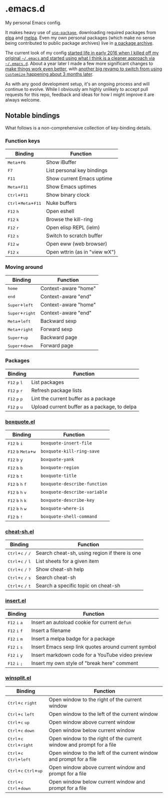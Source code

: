 # .emacs.d

My personal Emacs config.

It makes heavy use
of [`use-package`](https://github.com/jwiegley/use-package), downloading
required packages from [elpa](https://elpa.gnu.org/)
and [melpa](https://melpa.org/). Even my own personal packages (which make
no sense being contributed to public package archives) live
in [a package archive](http://blog.davep.org/delpa/).

The current look of my
config
[started life in early 2016 when I killed off my original `~/.emacs` and started using what I think is a cleaner approach via `~/.emacs.d`](http://blog.davep.org/2016/05/26/starting_fresh_with_gnu_emacs.html).
About a year later I made a few more significant changes
to
[make things work even better](http://blog.davep.org/2017/04/01/another_revamp_of_my_emacs_config.html),
with
[another big revamp to switch from using `customize` happening about 3 months later](http://blog.davep.org/2017/07/13/more_revamping_of_my_emacs_config.html).

As with any good development setup, it's an ongoing process and will
continue to evolve. While I obviously am highly unlikely to accept pull
requests for this repo, feedback and ideas for how I might improve it are
always welcome.

## Notable bindings

What follows is a non-comprehensive collection of key-binding details.

### Function keys

| Binding | Function |
| --- | --- |
| <kbd>Meta</kbd>+<kbd>F6</kbd> | Show iBuffer |
| <kbd>F7</kbd> | List personal key bindings |
| <kbd>F11</kbd> | Show current Emacs uptime |
| <kbd>Meta</kbd>+<kbd>F11</kbd> | Show Emacs uptimes |
| <kbd>Ctrl</kbd>+<kbd>F11</kbd> | Show binary clock |
| <kbd>Ctrl</kbd>+<kbd>Meta</kbd>+<kbd>F11</kbd> | Nuke buffers |
| <kbd>F12</kbd> <kbd>h</kbd> | Open eshell |
| <kbd>F12</kbd> <kbd>k</kbd> | Browse the kill-ring |
| <kbd>F12</kbd> <kbd>r</kbd> | Open elisp REPL (ielm) |
| <kbd>F12</kbd> <kbd>s</kbd> | Switch to scratch buffer |
| <kbd>F12</kbd> <kbd>w</kbd> | Open eww (web browser) |
| <kbd>F12</kbd> <kbd>x</kbd> | Open wttrin (as in "view wX") |

### Moving around

| Binding | Function |
| --- | --- |
| <kbd>home</kbd> | Context-aware "home" |
| <kbd>end</kbd> | Context-aware "end" |
| <kbd>Super</kbd>+<kbd>left</kbd> | Context-aware "home" |
| <kbd>Super</kbd>+<kbd>right</kbd> | Context-aware "end" |
| <kbd>Meta</kbd>+<kbd>left</kbd> | Backward sexp |
| <kbd>Meta</kbd>+<kbd>right</kbd> | Forward sexp |
| <kbd>Super</kbd>+<kbd>up</kbd> | Backward page |
| <kbd>Super</kbd>+<kbd>down</kbd> | Forward page |

### Packages

| Binding | Function |
| --- | --- |
| <kbd>F12</kbd> <kbd>p</kbd> <kbd>l</kbd> | List packages |
| <kbd>F12</kbd> <kbd>p</kbd> <kbd>r</kbd> | Refresh package lists |
| <kbd>F12</kbd> <kbd>p</kbd> <kbd>p</kbd> | Lint the current buffer as a package |
| <kbd>F12</kbd> <kbd>p</kbd> <kbd>u</kbd> | Upload current buffer as a package, to delpa |

### [boxquote.el](https://github.com/davep/boxquote.el)

| Binding | Function |
| --- | --- |
| <kbd>F12</kbd> <kbd>b</kbd> <kbd>i</kbd> | `boxquote-insert-file` |
| <kbd>F12</kbd> <kbd>b</kbd> <kbd>Meta</kbd>+<kbd>w</kbd> | `boxquote-kill-ring-save` |
| <kbd>F12</kbd> <kbd>b</kbd> <kbd>y</kbd> | `boxquote-yank` |
| <kbd>F12</kbd> <kbd>b</kbd> <kbd>b</kbd> | `boxquote-region` |
| <kbd>F12</kbd> <kbd>b</kbd> <kbd>t</kbd> | `boxquote-title` |
| <kbd>F12</kbd> <kbd>b</kbd> <kbd>h</kbd> <kbd>f</kbd> | `boxquote-describe-function` |
| <kbd>F12</kbd> <kbd>b</kbd> <kbd>h</kbd> <kbd>v</kbd> | `boxquote-describe-variable` |
| <kbd>F12</kbd> <kbd>b</kbd> <kbd>h</kbd> <kbd>k</kbd> | `boxquote-describe-key` |
| <kbd>F12</kbd> <kbd>b</kbd> <kbd>h</kbd> <kbd>w</kbd> | `boxquote-where-is` |
| <kbd>F12</kbd> <kbd>b</kbd> <kbd>!</kbd> | `boxquote-shell-command` |

### [cheat-sh.el](https://github.com/davep/cheat-sh.el)

| Binding | Function |
| --- | --- |
| <kbd>Ctrl</kbd>+<kbd>c</kbd> <kbd>/</kbd> <kbd>/</kbd> | Search cheat-sh, using region if there is one |
| <kbd>Ctrl</kbd>+<kbd>c</kbd> <kbd>/</kbd> <kbd>l</kbd> | List sheets for a given item |
| <kbd>Ctrl</kbd>+<kbd>c</kbd> <kbd>/</kbd> <kbd>?</kbd> | Show cheat-sh help |
| <kbd>Ctrl</kbd>+<kbd>c</kbd> <kbd>/</kbd> <kbd>s</kbd> | Search cheat-sh |
| <kbd>Ctrl</kbd>+<kbd>c</kbd> <kbd>/</kbd> <kbd>t</kbd> | Search a specific topic on cheat-sh |

### [insert.el](https://github.com/davep/insert.el)

| Binding | Function |
| --- | --- |
| <kbd>F12</kbd> <kbd>i</kbd> <kbd>a</kbd> | Insert an autoload cookie for current `defun` |
| <kbd>F12</kbd> <kbd>i</kbd> <kbd>f</kbd> | Insert a filename |
| <kbd>F12</kbd> <kbd>i</kbd> <kbd>m</kbd> | Insert a melpa badge for a package |
| <kbd>F12</kbd> <kbd>i</kbd> <kbd>s</kbd> | Insert Emacs sexp link quotes around current symbol |
| <kbd>F12</kbd> <kbd>i</kbd> <kbd>y</kbd> | Insert markdown code for a YouTube video preview |
| <kbd>F12</kbd> <kbd>i</kbd> <kbd>;</kbd> | Insert my own style of "break here" comment |

### [winsplit.el](https://github.com/davep/winsplit.el)

| Binding | Function |
| --- | --- |
| <kbd>Ctrl</kbd>+<kbd>c</kbd> <kbd>right</kbd> | Open window to the right of the current window |
| <kbd>Ctrl</kbd>+<kbd>c</kbd> <kbd>left</kbd> | Open window to the left of the current window |
| <kbd>Ctrl</kbd>+<kbd>c</kbd> <kbd>up</kbd> | Open window above current window |
| <kbd>Ctrl</kbd>+<kbd>c</kbd> <kbd>down</kbd> | Open window below current window |
| <kbd>Ctrl</kbd>+<kbd>c</kbd> <kbd>Ctrl</kbd>+<kbd>right</kbd> | Open window to the right of the current window and prompt for a file |
| <kbd>Ctrl</kbd>+<kbd>c</kbd> <kbd>Ctrl</kbd>+<kbd>left</kbd> | Open window to the left of the current window and prompt for a file |
| <kbd>Ctrl</kbd>+<kbd>c</kbd> <kbd>Ctrl</kbd>+<kbd>up</kbd> | Open window above current window and prompt for a file |
| <kbd>Ctrl</kbd>+<kbd>c</kbd> <kbd>Ctrl</kbd>+<kbd>down</kbd> | Open window below current window and prompt for a file |
